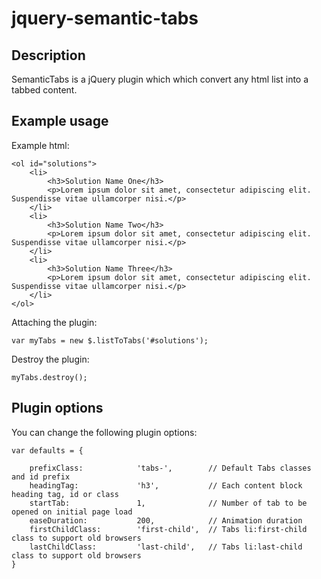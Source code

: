 jquery-semantic-tabs
========================

Description
-----------

SemanticTabs is a jQuery plugin which which convert any html list into a tabbed content.

Example usage
-------------

Example html:

    <ol id="solutions">
        <li>
            <h3>Solution Name One</h3>
            <p>Lorem ipsum dolor sit amet, consectetur adipiscing elit. Suspendisse vitae ullamcorper nisi.</p>
        </li>
        <li>
            <h3>Solution Name Two</h3>
            <p>Lorem ipsum dolor sit amet, consectetur adipiscing elit. Suspendisse vitae ullamcorper nisi.</p>
        </li>
        <li>
            <h3>Solution Name Three</h3>
            <p>Lorem ipsum dolor sit amet, consectetur adipiscing elit. Suspendisse vitae ullamcorper nisi.</p>
        </li>
    </ol>

Attaching the plugin:

    var myTabs = new $.listToTabs('#solutions');

Destroy the plugin:

    myTabs.destroy();

Plugin options
--------------

You can change the following plugin options:

    var defaults = {

        prefixClass:            'tabs-',        // Default Tabs classes and id prefix
        headingTag:             'h3',           // Each content block heading tag, id or class
        startTab:               1,              // Number of tab to be opened on initial page load
        easeDuration:           200,            // Animation duration
        firstChildClass:        'first-child',  // Tabs li:first-child class to support old browsers
        lastChildClass:         'last-child',   // Tabs li:last-child class to support old browsers
    }